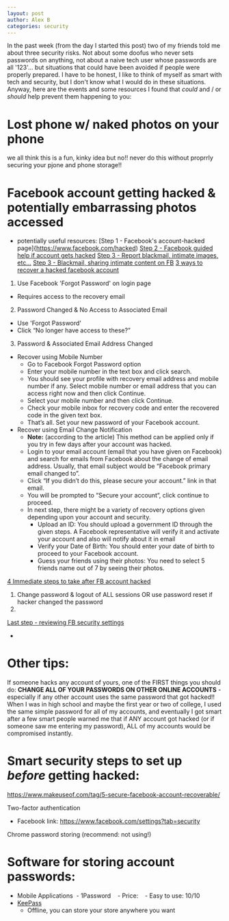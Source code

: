 ```yaml
---
layout: post
author: Alex B
categories: security
---
```


In the past week (from the day I started this post) two of my friends told me about three security risks. Not about some doofus who never sets passwords on anything, not about a naive tech user whose passwords are all '123'... but situations that could have been avoided if people were properly prepared. I have to be honest, I like to think of myself as smart with tech and security, but I don't know what I would do in these situations. Anyway, here are the events and some resources I found that *could* and / or *should* help prevent them happening to you:

# Lost phone w/ naked photos on your phone
we all think this is a fun, kinky idea but no!! never do this without proprrly securing your pjone and phone storage!!

# Facebook account getting hacked & potentially embarrassing photos accessed
- potentially useful resources:
[Step 1 - Facebook's account-hacked page]{https://www.facebook.com/hacked)
[Step 2 - Facebook guided help if account gets hacked](https://www.facebook.com/help/203305893040179)
[Step 3 - Report blackmail, intimate images, etc...](https://www.facebook.com/help/contact/567360146613371/?ref=u2u)
[Step 3 - Blackmail, sharing intimate content on FB](https://www.facebook.com/help/561743407175049?ref=u2u)
[3 ways to recover a hacked facebook account](https://zerohacks.com/bug-bounty-hacks/3-ways-recover-hacked-facebook-account/)
1. Use Facebook 'Forgot Password' on login page
  - Requires access to the recovery email
2. Password Changed & No Access to Associated Email
  - Use 'Forgot Password'
  - Click “No longer have access to these?”
3. Password & Associated Email Address Changed
  - Recover using Mobile Number
    - Go to Facebook Forgot Password option
    - Enter your mobile number in the text box and click search.
    - You should see your profile with recovery email address and mobile number if any. Select mobile number or email address that you can access right now and then click Continue.
    - Select your mobile number and then click Continue.
    - Check your mobile inbox for recovery code and enter the recovered code in the given text box.
    - That’s all. Set your new password of your Facebook account.
  - Recover using Email Change Notification
    - **Note:** (according to the article) This method can be applied only if you try in few days after your account was hacked.
    - Login to your email account (email that you have given on Facebook) and search for emails from Facebook about the change of email address. Usually, that email subject would be “Facebook primary email changed to”.
    - Click “If you didn’t do this, please secure your account.” link in that email.
    - You will be prompted to “Secure your account“, click continue to proceed.
    - In next step, there might be a variety of recovery options given depending upon your account and security.
      - Upload an ID: You should upload a government ID through the given steps. A Facebook representative will verify it and activate your account and also will notify about it in email
      - Verify your Date of Birth: You should enter your date of birth to proceed to your Facebook account.
      - Guess your friends using their photos: You need to select 5 friends name out of 7 by seeing their photos.

[4 Immediate steps to take after FB account hacked](https://www.makeuseof.com/tag/4-immediately-facebook-account-hacked/)
1. Change password & logout of ALL sessions OR use password reset if hacker changed the password
2. 

[Last step - reviewing FB security settings](https://www.facebook.com/help/409353935768826/)

  - 

# Other tips:
If someone hacks any account of yours, one of the FIRST things you should do: **CHANGE ALL OF YOUR PASSWORDS ON OTHER ONLINE ACCOUNTS** - especially if any other account uses the same password that got hacked!! When I was in high school and maybe the first year or two of college, I used the same simple password for all of my accounts, and eventually I got smart after a few smart people warned me that if ANY account got hacked (or if someone saw me entering my password), ALL of my accounts would be compromised instantly.

# Smart security steps to set up *before* getting hacked:
https://www.makeuseof.com/tag/5-secure-facebook-account-recoverable/

Two-factor authentication
  - Facebook link: https://www.facebook.com/settings?tab=security

Chrome password storing (recommend: not using!)

# Software for storing account passwords:
- Mobile Applications
  - 1Password
    - Price:
    - Easy to use: 10/10
- [KeePass](https://nakedsecurity.sophos.com/2017/11/17/keepass-a-password-manager-thats-cloud-less-but-complex/)
  - Offline, you can store your store anywhere you want